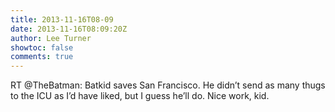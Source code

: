 ```yaml
---
title: 2013-11-16T08-09
date: 2013-11-16T08:09:20Z
author: Lee Turner
showtoc: false
comments: true
---
```


RT @TheBatman: Batkid saves San Francisco. He didn’t send as many thugs to the ICU as I’d have liked, but I guess he’ll do. Nice work, kid.

